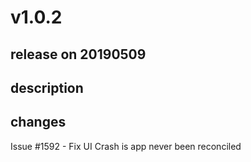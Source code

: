 # v1.0.2

## release on 20190509
## description
## changes
Issue #1592 - Fix UI Crash is app never been reconciled

